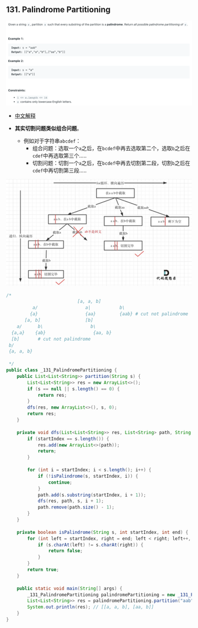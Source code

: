 ## 131. Palindrome Partitioning
![](img/2023-02-02-00-54-48.png)

- [中文解释](https://leetcode.cn/problems/palindrome-partitioning/solution/131-fen-ge-hui-wen-chuan-hui-su-sou-suo-yp2jq/)

- **其实切割问题类似组合问题**。
  - 例如对于字符串`abcdef`：
    - 组合问题：选取一个`a`之后，在`bcdef`中再去选取第二个，选取`b`之后在`cdef`中再选取第三个.....
    - 切割问题：切割一个`a`之后，在`bcdef`中再去切割第二段，切割`b`之后在`cdef`中再切割第三段.....

![](img/2023-02-02-01-03-04.png)

```java
/*
                           [a, a, b]
          a/                  a|           b\
         {a}                  {aa}         {aab} # cut not palindrome
       [a, b]                 [b]
    a/      b\                  b\
  {a,a}    {ab}                  {aa, b}
  [b]       # cut not palindrome
 b/
 {a, a, b}

 */
public class _131_PalindromePartitioning {
    public List<List<String>> partition(String s) {
        List<List<String>> res = new ArrayList<>();
        if (s == null || s.length() == 0) {
            return res;
        }
        dfs(res, new ArrayList<>(), s, 0);
        return res;
    }

    private void dfs(List<List<String>> res, List<String> path, String s, int startIndex) {
        if (startIndex == s.length()) {
            res.add(new ArrayList<>(path));
            return;
        }

        for (int i = startIndex; i < s.length(); i++) {
            if (!isPalindrome(s, startIndex, i)) {
                continue;
            }
            path.add(s.substring(startIndex, i + 1));
            dfs(res, path, s, i + 1);
            path.remove(path.size() - 1);
        }
    }

    private boolean isPalindrome(String s, int startIndex, int end) {
        for (int left = startIndex, right = end; left < right; left++, right--) {
            if (s.charAt(left) != s.charAt(right)) {
                return false;
            }
        }
        return true;
    }

    public static void main(String[] args) {
        _131_PalindromePartitioning palindromePartitioning = new _131_PalindromePartitioning();
        List<List<String>> res = palindromePartitioning.partition("aab");
        System.out.println(res); // [[a, a, b], [aa, b]]
    }
}
```
